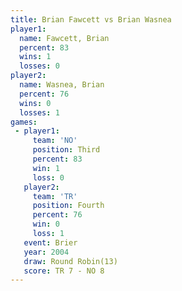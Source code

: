 ```yaml
---
title: Brian Fawcett vs Brian Wasnea
player1:              
  name: Fawcett, Brian
  percent: 83         
  wins: 1             
  losses: 0           
player2:              
  name: Wasnea, Brian 
  percent: 76         
  wins: 0             
  losses: 1           
games:
 - player1:         
     team: 'NO'     
     position: Third
     percent: 83    
     win: 1         
     loss: 0        
   player2:          
     team: 'TR'      
     position: Fourth
     percent: 76     
     win: 0          
     loss: 1         
   event: Brier         
   year: 2004           
   draw: Round Robin(13)
   score: TR 7 - NO 8   
---
```

